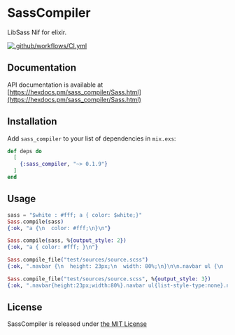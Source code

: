 # SassCompiler
LibSass Nif for elixir.

[![.github/workflows/CI.yml](https://github.com/Youimmi/sass_compiler/workflows/.github/workflows/CI.yml/badge.svg?branch=master)](https://github.com/Youimmi/sass_compiler)

## Documentation

API documentation is available at [https://hexdocs.pm/sass_compiler/Sass.html](https://hexdocs.pm/sass_compiler/Sass.html)

## Installation

Add `sass_compiler` to your list of dependencies in `mix.exs`:

```elixir
def deps do
  [
    {:sass_compiler, "~> 0.1.9"}
  ]
end
```

## Usage

```elixir
sass = "$white : #fff; a { color: $white;}"
Sass.compile(sass)
{:ok, "a {\n  color: #fff;\n}\n"}

Sass.compile(sass, %{output_style: 2})
{:ok, "a { color: #fff; }\n"}

Sass.compile_file("test/sources/source.scss")
{:ok, ".navbar {\n  height: 23px;\n  width: 80%;\n}\n\n.navbar ul {\n  list-style-type: none;\n}\n\n.navbar li {\n  float: left;\n}\n\n.navbar li a {\n  font-weight: bold;\n}\n"}

Sass.compile_file("test/sources/source.scss", %{output_style: 3})
{:ok, ".navbar{height:23px;width:80%}.navbar ul{list-style-type:none}.navbar li{float:left}.navbar li a{font-weight:bold}\n"}
```

## License

SassCompiler is released under [the MIT License](./LICENSE)
